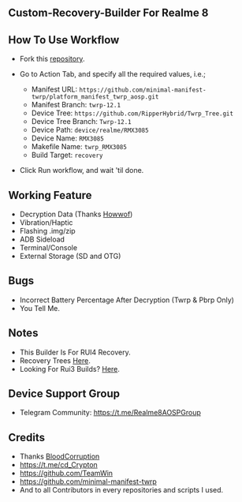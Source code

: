 ## Custom-Recovery-Builder For Realme 8

## How To Use Workflow
- Fork this [repository](https://github.com/RipperHybrid/Recovery-Builder).

- Go to Action Tab, and specify all the required values, i.e.;
  - Manifest URL: `https://github.com/minimal-manifest-twrp/platform_manifest_twrp_aosp.git`
  - Manifest Branch: `twrp-12.1`
  - Device Tree: `https://github.com/RipperHybrid/Twrp_Tree.git`
  - Device Tree Branch: `Twrp-12.1`
  - Device Path: `device/realme/RMX3085`
  - Device Name: `RMX3085`
  - Makefile Name: `twrp_RMX3085`
  - Build Target: `recovery`

- Click Run workflow, and wait 'til done.

## Working Feature
- Decryption Data (Thanks [Howwof](https://t.me/@HowWof))
- Vibration/Haptic 
- Flashing .img/zip
- ADB Sideload
- Terminal/Console
- External Storage (SD and OTG)


## Bugs
- Incorrect Battery Percentage After Decryption (Twrp & Pbrp Only)
- You Tell Me.

##  Notes
- This Builder Is For RUI4 Recovery.
- Recovery Trees [Here](https://github.com/RipperHybrid/Twrp_Tree.git).
- Looking For Rui3 Builds? [Here](https://github.com/RipperHybrid/Recovery-Builder-RUI3.git).

## Device Support Group 
- Telegram Community: https://t.me/Realme8AOSPGroup
  
## Credits
- Thanks [BloodCorruption](https://t.me/@BloodCorruption)
- https://t.me/cd_Crypton
- https://github.com/TeamWin
- https://github.com/minimal-manifest-twrp
- And to all Contributors in every repositories and scripts I used.
